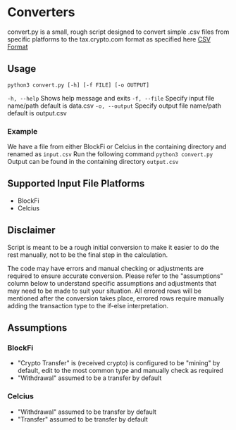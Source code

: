 # Converters
convert.py is a small, rough script designed to convert simple .csv files from specific platforms to the tax.crypto.com format as specified here [CSV Format](https://help.crypto.com/en/articles/5019792-data-import)
## Usage
`python3 convert.py [-h] [-f FILE] [-o OUTPUT]`

`-h, --help` 	Shows help message and exits
`-f, --file` 	Specify input file name/path default is data.csv
`-o, --output`	Specify output file name/path default is output.csv

### Example
We have a file from either BlockFi or Celcius in the containing directory and renamed as 
`input.csv`
Run the following command
`python3 convert.py`
Output can be found in the containing directory
`output.csv`

## Supported Input File Platforms
- BlockFi
- Celcius

## Disclaimer
Script is meant to be a rough initial conversion to make it easier to do the rest manually, not to be the final step in the calculation.

The code may have errors and manual checking or adjustments are required to ensure accurate conversion. Please refer to the "assumptions" column below to understand specific assumptions and adjustments that may need to be made to suit your situation. All errored rows will be mentioned after the conversion takes place, errored rows require manually adding the transaction type to the if-else interpretation.



## Assumptions
### BlockFi
- "Crypto Transfer" is (received crypto) is configured to be "mining" by default, edit to the most common type and manually check as required
- "Withdrawal" assumed to be a transfer by default
### Celcius
- "Withdrawal" assumed to be transfer by default
- "Transfer" assumed to be transfer by default